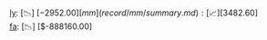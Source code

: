 [ly](record/ly/summary.md): [📉] [$-2952.00]  
[mm](record/mm/summary.md): [📈] [$3482.60]  
[fa](record/fa/summary.md): [📉] [$-888160.00]  
